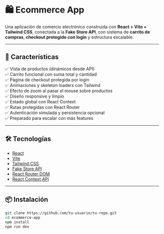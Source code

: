 # 🛍️ Ecommerce App

Una aplicación de comercio electrónico construida con **React + Vite + Tailwind CSS**, conectada a la **Fake Store API**, con sistema de **carrito de compras**, **checkout protegido con login** y estructura escalable.

---

## 🚀 Características

✅ Vista de productos (dinámicos desde API)  
✅ Carrito funcional con suma total y cantidad  
✅ Página de checkout protegida por login  
✅ Animaciones y skeleton loaders con Tailwind  
✅ Efecto de zoom al pasar el mouse sobre productos  
✅ Diseño responsive y limpio  
✅ Estado global con React Context  
✅ Rutas protegidas con React Router  
✅ Autenticación simulada y persistencia opcional  
✅ Preparado para escalar con más features

---

## 🛠️ Tecnologías

- [React](https://react.dev/)
- [Vite](https://vitejs.dev/)
- [Tailwind CSS](https://tailwindcss.com/)
- [Fake Store API](https://fakestoreapi.com/)
- [React Router DOM](https://reactrouter.com/)
- [React Context API](https://react.dev/reference/react/useContext)

---

## 📦 Instalación

```bash
git clone https://github.com/tu-usuario/tu-repo.git
cd ecommerce-app
npm install
npm run dev
```
